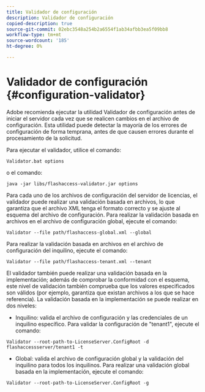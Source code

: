 ```yaml
---
title: Validador de configuración
description: Validador de configuración
copied-description: true
source-git-commit: 02ebc3548a254b2a6554f1ab34afbb3ea5f09bb8
workflow-type: tm+mt
source-wordcount: '185'
ht-degree: 0%

---
```


# Validador de configuración {#configuration-validator}

Adobe recomienda ejecutar la utilidad Validador de configuración antes de iniciar el servidor cada vez que se realicen cambios en el archivo de configuración. Esta utilidad puede detectar la mayoría de los errores de configuración de forma temprana, antes de que causen errores durante el procesamiento de la solicitud.

Para ejecutar el validador, utilice el comando:

```
Validator.bat options  
```

o el comando:

```
java -jar libs/flashaccess-validator.jar options 
```

Para cada uno de los archivos de configuración del servidor de licencias, el validador puede realizar una validación basada en archivos, lo que garantiza que el archivo XML tenga el formato correcto y se ajuste al esquema del archivo de configuración. Para realizar la validación basada en archivos en el archivo de configuración global, ejecute el comando:

```
Validator --file path/flashaccess-global.xml --global
```

Para realizar la validación basada en archivos en el archivo de configuración del inquilino, ejecute el comando:

```
Validator --file path/flashaccess-tenant.xml --tenant
```

El validador también puede realizar una validación basada en la implementación; además de comprobar la conformidad con el esquema, este nivel de validación también comprueba que los valores especificados son válidos (por ejemplo, garantiza que existan archivos a los que se hace referencia). La validación basada en la implementación se puede realizar en dos niveles:

* Inquilino: valida el archivo de configuración y las credenciales de un inquilino específico. Para validar la configuración de &quot;tenant1&quot;, ejecute el comando:

```
Validator --root-path-to-LicenseServer.ConfigRoot -d flashaccessserver/tenant1 -t 
```

* Global: valida el archivo de configuración global y la validación del inquilino para todos los inquilinos. Para realizar una validación global basada en la implementación, ejecute el comando:

```
Validator --root-path-to-LicenseServer.ConfigRoot -g 
```
